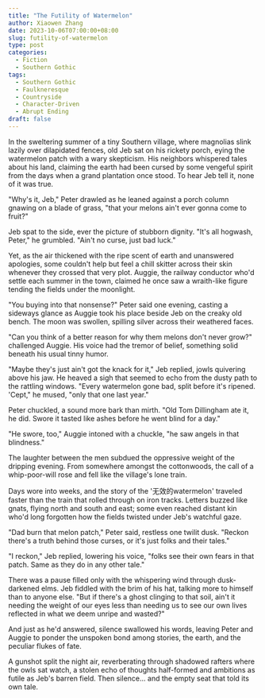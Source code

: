 ```yaml
---
title: "The Futility of Watermelon"
author: Xiaowen Zhang
date: 2023-10-06T07:00:00+08:00
slug: futility-of-watermelon
type: post
categories:
  - Fiction
  - Southern Gothic
tags:
  - Southern Gothic
  - Faulkneresque
  - Countryside
  - Character-Driven
  - Abrupt Ending
draft: false
---
```


In the sweltering summer of a tiny Southern village, where magnolias slink lazily over dilapidated fences, old Jeb sat on his rickety porch, eying the watermelon patch with a wary skepticism. His neighbors whispered tales about his land, claiming the earth had been cursed by some vengeful spirit from the days when a grand plantation once stood. To hear Jeb tell it, none of it was true.

"Why's it, Jeb," Peter drawled as he leaned against a porch column gnawing on a blade of grass, "that your melons ain't ever gonna come to fruit?"

Jeb spat to the side, ever the picture of stubborn dignity. "It's all hogwash, Peter," he grumbled. "Ain't no curse, just bad luck."

Yet, as the air thickened with the ripe scent of earth and unanswered apologies, some couldn't help but feel a chill skitter across their skin whenever they crossed that very plot. Auggie, the railway conductor who'd settle each summer in the town, claimed he once saw a wraith-like figure tending the fields under the moonlight.

"You buying into that nonsense?" Peter said one evening, casting a sideways glance as Auggie took his place beside Jeb on the creaky old bench. The moon was swollen, spilling silver across their weathered faces.

"Can you think of a better reason for why them melons don't never grow?" challenged Auggie. His voice had the tremor of belief, something solid beneath his usual tinny humor.

"Maybe they's just ain't got the knack for it," Jeb replied, jowls quivering above his jaw. He heaved a sigh that seemed to echo from the dusty path to the rattling windows. "Every watermelon gone bad, split before it's ripened. 'Cept," he mused, "only that one last year."

Peter chuckled, a sound more bark than mirth. "Old Tom Dillingham ate it, he did. Swore it tasted like ashes before he went blind for a day."

"He swore, too," Auggie intoned with a chuckle, "he saw angels in that blindness."

The laughter between the men subdued the oppressive weight of the dripping evening. From somewhere amongst the cottonwoods, the call of a whip-poor-will rose and fell like the village's lone train.

Days wore into weeks, and the story of the '无效的watermelon' traveled faster than the train that rolled through on iron tracks. Letters buzzed like gnats, flying north and south and east; some even reached distant kin who'd long forgotten how the fields twisted under Jeb's watchful gaze.

"Dad burn that melon patch," Peter said, restless one twilit dusk. "Reckon there's a truth behind those curses, or it's just folks and their tales."

"I reckon," Jeb replied, lowering his voice, "folks see their own fears in that patch. Same as they do in any other tale."

There was a pause filled only with the whispering wind through dusk-darkened elms. Jeb fiddled with the brim of his hat, talking more to himself than to anyone else. "But if there's a ghost clinging to that soil, ain't it needing the weight of our eyes less than needing us to see our own lives reflected in what we deem unripe and wasted?"

And just as he'd answered, silence swallowed his words, leaving Peter and Auggie to ponder the unspoken bond among stories, the earth, and the peculiar flukes of fate.

A gunshot split the night air, reverberating through shadowed rafters where the owls sat watch, a stolen echo of thoughts half-formed and ambitions as futile as Jeb's barren field. Then silence... and the empty seat that told its own tale.